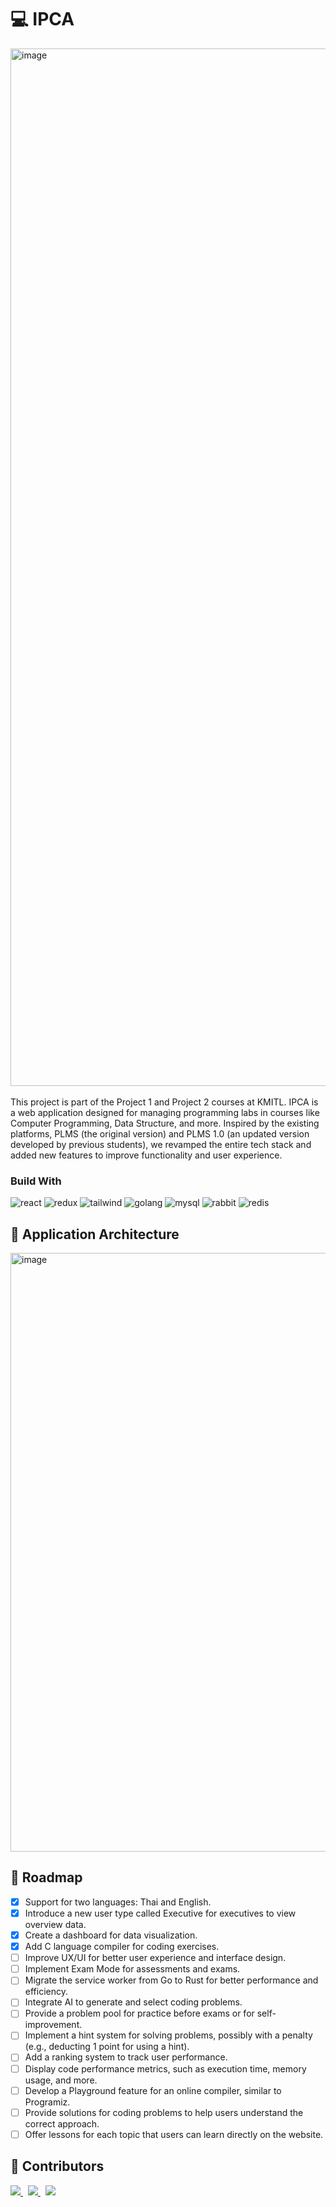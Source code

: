 # 💻 IPCA

<img width="1660" alt="image" src="https://github.com/user-attachments/assets/935eda3e-6973-45e7-8664-8da1ee811c0b" />
<br>
<br>
This project is part of the Project 1 and Project 2 courses at KMITL. IPCA is a web application designed for managing programming labs in courses like Computer Programming, Data Structure, and more. Inspired by the existing platforms, PLMS (the original version) and PLMS 1.0 (an updated version developed by previous students), we revamped the entire tech stack and added new features to improve functionality and user experience.

### Build With
<p align="start">
<img src="https://img.shields.io/badge/React-20232A?style=for-the-badge&logo=react&logoColor=61DAFB" alt="react"  />
<img src="https://img.shields.io/badge/Redux-593D88?style=for-the-badge&logo=redux&logoColor=white" alt="redux"  />
<img src="https://img.shields.io/badge/Tailwind_CSS-38B2AC?style=for-the-badge&logo=tailwind-css&logoColor=white" alt="tailwind"  />
<img src="https://img.shields.io/badge/Go-00ADD8?style=for-the-badge&logo=go&logoColor=white" alt="golang"  />
<img src="https://img.shields.io/badge/MySQL-005C84?style=for-the-badge&logo=mysql&logoColor=white" alt="mysql"  />
<img src="https://img.shields.io/badge/rabbitmq-%23FF6600.svg?&style=for-the-badge&logo=rabbitmq&logoColor=white" alt="rabbit"  />
<img src="https://img.shields.io/badge/redis-%23DD0031.svg?&style=for-the-badge&logo=redis&logoColor=white" alt="redis"  />
</p>

## 🧩 Application Architecture
<img width="958" alt="image" src="https://github.com/user-attachments/assets/987f08a8-93e9-46ee-87f6-1a87f81b215a" />


## 🚧 Roadmap
- [x] Support for two languages: Thai and English.
- [x] Introduce a new user type called Executive for executives to view overview data.
- [x] Create a dashboard for data visualization.
- [x] Add C language compiler for coding exercises.
- [ ] Improve UX/UI for better user experience and interface design.
- [ ] Implement Exam Mode for assessments and exams.
- [ ] Migrate the service worker from Go to Rust for better performance and efficiency.
- [ ] Integrate AI to generate and select coding problems.
- [ ] Provide a problem pool for practice before exams or for self-improvement.
- [ ] Implement a hint system for solving problems, possibly with a penalty (e.g., deducting 1 point for using a hint).
- [ ] Add a ranking system to track user performance.
- [ ] Display code performance metrics, such as execution time, memory usage, and more.
- [ ] Develop a Playground feature for an online compiler, similar to Programiz.
- [ ] Provide solutions for coding problems to help users understand the correct approach.
- [ ] Offer lessons for each topic that users can learn directly on the website.

## 🤝 Contributors
<div>
<span>
<a href="https://github.com/Bourbxn">
 <img src="https://images.weserv.nl/?url=avatars.githubusercontent.com/u/86193685?v=4&h=60&w=60&fit=cover&mask=circle&maxage=7d"/>
</a>
</span>
&nbsp;
<span>
<a href="https://github.com/CheIby">
 <img src="https://images.weserv.nl/?url=avatars.githubusercontent.com/u/87913133?v=4&h=60&w=60&fit=cover&mask=circle&maxage=7d"/>
</a>
</span>
&nbsp;
<span>
<a href="https://github.com/fair1478">
 <img src="https://images.weserv.nl/?url=avatars.githubusercontent.com/u/86193498?v=4&h=60&w=60&fit=cover&mask=circle&maxage=7d"/>
</a>
</span>
</div>
